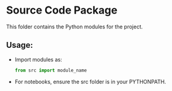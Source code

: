 # Source Code Package

This folder contains the Python modules for the project.

## Usage:
- Import modules as:
  ```python
  from src import module_name
  ```
- For notebooks, ensure the src folder is in your PYTHONPATH.
